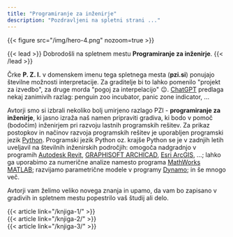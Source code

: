 ```yaml
---
title: "Programiranje za inženirje"
description: "Pozdravljeni na spletni strani ..."
---
```


{{< figure src="/img/hero-4.png" nozoom=true >}}

{{< lead >}}
Dobrodošli na spletnem mestu **Programiranje za inženirje**. 
{{< /lead >}}

Črke **P. Z. I.** v domenskem imenu tega spletnega mesta (**pzi.si**) ponujajo številne možnosti interpretacije. Za graditelje bi to lahko pomenilo "projekt za izvedbo", za druge morda "pogoj za interpelacijo" 😉. [ChatGPT](https://chat.openai.com/) predlaga nekaj zanimivih razlag: penguin zoo incubator, panic zone indicator, ...

Avtorji smo si izbrali nekoliko bolj umirjeno razlago PZI - **programiranje za inženirje**, ki jasno izraža naš namen pripraviti gradiva, ki bodo v pomoč (bodočim) inženirjem pri razvoju lastnih programskih rešitev. Za prikaz postopkov in načinov razvoja programskih rešitev je uporabljen programski jezik [Python](https://www.python.org). Programski jezik Python oz. krajše Python se je v zadnjih letih uveljavil na številnih inženirskih področjih: omogoča nadgradnjo v programih [Autodesk Revit](https://www.autodesk.com/products/revit/overview?term=1-YEAR&tab=subscription), [GRAPHISOFT ARCHICAD](https://graphisoft.com/solutions/archicad), [Esri ArcGIS](https://www.esri.com/en-us/arcgis/products/arcgis-pro/overview), ...; lahko ga uporabimo za numerične analize namesto programa [MathWorks MATLAB](https://www.mathworks.com/products/matlab.html); razvijamo parametrične modele v programy [Dynamo](https://dynamobim.org); in še mnogo več. 

Avtorji vam želimo veliko novega znanja in upamo, da vam bo zapisano v gradivih in spletnem mestu popestrilo vaš študij ali delo.

{{< article link="/knjiga-1/" >}}</br >
{{< article link="/knjiga-2/" >}}</br >
{{< article link="/knjiga-3/" >}}

